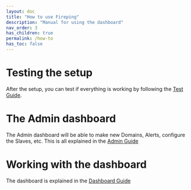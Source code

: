 ```yaml
---
layout: doc
title: "How to use Fireping"
description: "Manual for using the dashboard"
nav_order: 3
has_children: true
permalink: /how-to
has_toc: false
---
```


# Testing the setup
After the setup, you can test if everything is working by following the [Test Guide](/fireping/how-to/test).

# The Admin dashboard
The Admin dashboard will be able to make new Domains, Alerts, configure the Slaves, etc. This is all explained in the [Admin Guide](/fireping/how-to/admin)

# Working with the dashboard
The dashboard is explained in the [Dashboard Guide](/fireping/how-to/dashboard)
